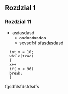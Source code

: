 ## Rozdzial 1
### Rozdzial 11

* asdasdasd
  * asdasdasdas
  * sxvsdfsf
sfasdasdasd

```csarp
  int x = 10;
  while(true)
  {
  x++;
  if( x < 96)
  break;
  }
```
fgsdfdsfdsfdsdfs
